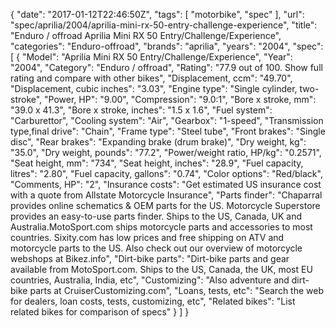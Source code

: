 {
    "date": "2017-01-12T22:46:50Z",
    "tags": [
        "motorbike",
        "spec"
    ],
    "url": "spec\/aprilia\/2004\/aprilia-mini-rx-50-entry-challenge-experience",
    "title": "Enduro \/ offroad Aprilia Mini RX 50 Entry\/Challenge\/Experience",
    "categories": "Enduro-offroad",
    "brands": "aprilia",
    "years": "2004",
    "spec": [
        {
            "Model": "Aprilia Mini RX 50 Entry\/Challenge\/Experience",
            "Year": "2004",
            "Category": "Enduro \/ offroad",
            "Rating": "77.9 out of 100. Show full rating and compare with other bikes",
            "Displacement, ccm": "49.70",
            "Displacement, cubic inches": "3.03",
            "Engine type": "Single cylinder, two-stroke",
            "Power, HP": "9.00",
            "Compression": "9.0:1",
            "Bore x stroke, mm": "39.0 x 41.3",
            "Bore x stroke, inches": "1.5 x 1.6",
            "Fuel system": "Carburettor",
            "Cooling system": "Air",
            "Gearbox": "1-speed",
            "Transmission type,final drive": "Chain",
            "Frame type": "Steel tube",
            "Front brakes": "Single disc",
            "Rear brakes": "Expanding brake (drum brake)",
            "Dry weight, kg": "35.0",
            "Dry weight, pounds": "77.2",
            "Power\/weight ratio, HP\/kg": "0.2571",
            "Seat height, mm": "734",
            "Seat height, inches": "28.9",
            "Fuel capacity, litres": "2.80",
            "Fuel capacity, gallons": "0.74",
            "Color options": "Red\/black",
            "Comments, HP": "2",
            "Insurance costs": "Get estimated US insurance cost with a quote from Allstate Motorcycle Insurance",
            "Parts finder": "Chaparral provides online schematics & OEM parts for the US.   Motorcycle Superstore provides an easy-to-use parts finder. Ships to the US, Canada, UK and Australia.MotoSport.com ships motorcycle parts and accessories to most countries.    Sixity.com has low prices and free shipping on ATV and motorcycle parts to the US. Also check out our overview of motorcycle webshops at Bikez.info",
            "Dirt-bike parts": "Dirt-bike parts and gear available from MotoSport.com. Ships to the US, Canada, the UK, most EU countries, Australia, India, etc",
            "Customizing": "Also adventure and dirt-bike parts at CruiserCustomizing.com",
            "Loans, tests, etc": "Search the web for dealers, loan costs, tests, customizing, etc",
            "Related bikes": "List related bikes for comparison of specs"
        }
    ]
}